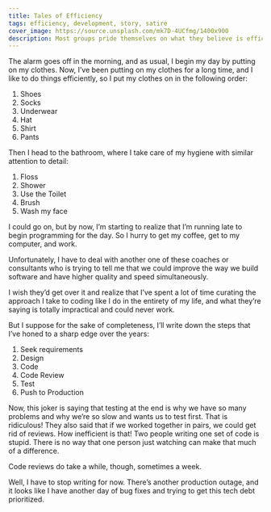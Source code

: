 ```yaml
---
title: Tales of Efficiency
tags: efficiency, development, story, satire
cover_image: https://source.unsplash.com/mk7D-4UCfmg/1400x900
description: Most groups pride themselves on what they believe is efficient, but is it? Here’s a satirical example of a typical developer’s life and their view on efficiency.
---
```

The alarm goes off in the morning, and as usual, I begin my day by putting on my clothes. Now, I’ve been putting on my clothes for a long time, and I like to do things efficiently, so I put my clothes on in the following order:

1. Shoes
2. Socks
3. Underwear
4. Hat
5. Shirt
6. Pants

Then I head to the bathroom, where I take care of my hygiene with similar attention to detail:

1. Floss
2. Shower
3. Use the Toilet
4. Brush
5. Wash my face

I could go on, but by now, I’m starting to realize that I’m running late to begin programming for the day. So I hurry to get my coffee, get to my computer, and work.

Unfortunately, I have to deal with another one of these coaches or consultants who is trying to tell me that we could improve the way we build software and have higher quality and speed simultaneously.

I wish they’d get over it and realize that I’ve spent a lot of time curating the approach I take to coding like I do in the entirety of my life, and what they’re saying is totally impractical and could never work.

But I suppose for the sake of completeness, I’ll write down the steps that I’ve honed to a sharp edge over the years:

1. Seek requirements
2. Design
3. Code
4. Code Review
5. Test
6. Push to Production

Now, this joker is saying that testing at the end is why we have so many problems and why we’re so slow and wants us to test first. That is ridiculous! They also said that if we worked together in pairs, we could get rid of reviews. How inefficient is that! Two people writing one set of code is stupid. There is no way that one person just watching can make that much of a difference.

Code reviews do take a while, though, sometimes a week.

Well, I have to stop writing for now. There’s another production outage, and it looks like I have another day of bug fixes and trying to get this tech debt prioritized.